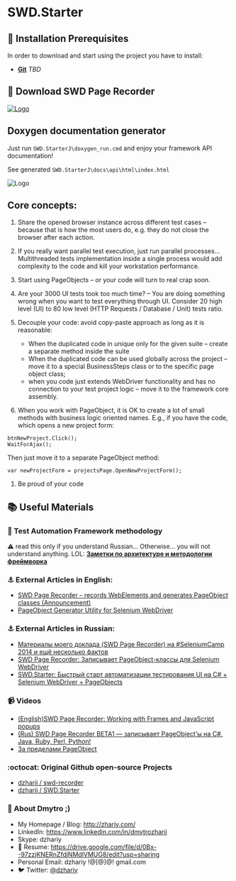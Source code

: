 SWD.Starter
===========

## :apple: Installation Prerequisites 
In order to download and start using the project you have to install:  

* **[Git]( http://git-scm.com/)** 
*TBD*



## :small_red_triangle_down: Download SWD Page Recorder

[![Logo](https://github.com/dzharii/SWD.Starter/raw/master/images/page-recorder.png)](https://github.com/dzharii/swd-recorder/releases)



## Doxygen documentation generator

Just run `SWD.StarterJ\doxygen_run.cmd` and enjoy your framework API documentation!  

See generated `SWD.StarterJ\docs\api\html\index.html`

![Logo](https://github.com/dzharii/SWD.Starter/raw/master/images/doxy.png)

## Core concepts: 

1. Share the opened browser instance across different test cases – because that is how the most users do, e.g. they do not close the browser after each action.  
1. If you really want parallel test execution, just run parallel processes… Multithreaded tests implementation inside a single process would add complexity to the code and kill your workstation performance.  
1. Start using PageObjects – or your code will turn to real crap soon.   
1. Are your 3000 UI tests took too much time? – You are doing something wrong when you want to test everything through UI. Consider 20 high level (UI) to 80 low level (HTTP Requests / Database / Unit) tests ratio.   
1. Decouple your code: avoid copy-paste approach as long as it is reasonable: 
   * When the duplicated code in unique only for the given suite – create a separate method inside the suite
   * When the duplicated code can be used globally across the project – move it to a special BusinessSteps class or to the specific page object class; 
   * when you code just extends WebDriver functionality and has no connection to your test project logic – move it to the framework core assembly. 

1. When you work with PageObject, it is OK to create a lot of small methods with business logic oriented names. E.g., if you have the code, which opens a new project form: 
```
btnNewProject.Click();
WaitForAjax();
```
Then just move it to a separate PageObject method: 
```
var newProjectForm = projectsPage.OpenNewProjectForm();
```
1. Be proud of your code


## :books: Useful Materials

### :blue_book: Test Automation Framework methodology 


:warning: read this only if you understand Russian... Otherwise... you will not understand anything. LOL: **[Заметки по архитектуре и методологии фреймворка](https://github.com/dzharii/SWD.Starter/blob/master/methodology_all_in_one_rus.md)**


### :anchor: External Articles in English:

* [SWD Page Recorder – records WebElements and generates PageObject classes (Announcement)](https://groups.google.com/d/msg/selenium-users/epneoHaOymk/MjjhyoBcUf4J)
* [PageObject Generator Utility for Selenium WebDriver](http://unmesh.me/2013/08/29/pageobject-generator-utility-for-selenium-webdriver/)

### :anchor: External Articles in Russian:

* [Материалы моего доклада (SWD Page Recorder) на #SeleniumCamp 2014 и ещё несколько фактов]( http://blog.zhariy.com/2014/02/swd-page-recorder-seleniumcamp-2014.html)
* [SWD Page Recorder: Записывает PageObject-классы для Selenium WebDriver]( http://habrahabr.ru/post/191802/)
* [SWD.Starter: Быстрый старт автоматизации тестирования UI на C# + Selenium WebDriver + PageObjects]( http://habrahabr.ru/post/208822/)


### :video_camera: Videos

* [(English)SWD Page Recorder: Working with Frames and JavaScript popups]( https://www.youtube.com/watch?v=C4jnX0PF_mc)
* [(Rus) SWD Page Recorder BETA1 &mdash; записывает PageObject'ы на C#, Java, Ruby, Perl, Python!]( https://www.youtube.com/watch?v=4Md_kC4Fdpg)
* [За пределами PageObject](http://blog.zhariy.com/2013/02/atdays-pageobject.html)

### :octocat: Original Github open-source Projects

* [dzharii / swd-recorder](https://github.com/dzharii/swd-recorder)
* [dzharii / SWD.Starter](https://github.com/dzharii/SWD.Starter)

### :mag_right: About Dmytro ;)

* My Homepage / Blog: http://zhariy.com/
* LinkedIn: https://www.linkedin.com/in/dmytrozharii
* Skype: dzhariy
* :corn: Resume:  https://drive.google.com/file/d/0Bx--97zzjKNERnZfdjNMdlVMUG8/edit?usp=sharing
* Personal Email: dzhariy !@[@]@! gmail.com
* :bird: Twitter: [@dzhariy](https://twitter.com/dzhariy)

